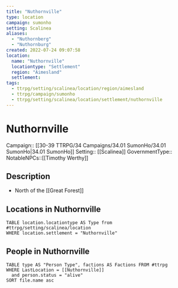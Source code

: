 ```yaml
---
title: "Nuthornville"
type: location
campaign: sumonho
setting: Scalinea
aliases:
  - "Nuthornberg"
  - "Nuthornburg"
created: 2022-07-24 09:07:58
location:
  name: "Nuthornville"
  locationtype: "Settlement"
  region: "Aimesland"
  settlement: 
tags:
  - ttrpg/setting/scalinea/location/region/aimesland
  - ttrpg/campaign/sumonho
  - ttrpg/setting/scalinea/location/settlement/nuthornville
---
```

# Nuthornville

Campaign:: [[30-39 TTRPG/34 Campaigns/34.01 SumonHo/34.01 SumonHo|34.01 SumonHo]]
Setting:: [[Scalinea]]
GovernmentType::
NotableNPCs::[[Timothy Werthy]]

## Description

- North of the [[Great Forest]]


## Locations in Nuthornville
```dataview
TABLE location.locationtype AS Type from #ttrpg/setting/scalinea/location
WHERE location.settlement = "Nuthornville"
```

## People in Nuthornville

```dataview
TABLE type AS "Person Type", factions AS Factions FROM #ttrpg 
WHERE LastLocation = [[Nuthornville]]
  and person.status = "alive"
SORT file.name asc
```



